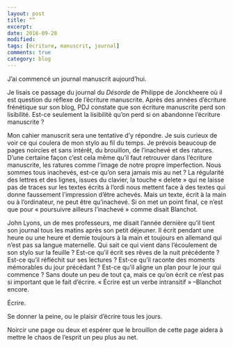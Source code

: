 ```yaml
---
layout: post
title: “”
excerpt:
date: 2016-09-28
modified:
tags: [écriture, manuscrit, journal]
comments: true
category: blog
---
```


J’ai commencé un journal manuscrit aujourd’hui.

Je lisais ce passage du journal du _Désorde_ de Philippe de Jonckheere où il est question du réflexe de l’écriture manuscrite. Après des années d’écriture frénétique sur son blog, PDJ constate que son écriture manuscrite perd son lisibilité. Est-ce seulement la lisibilité qu’on perd si on abandonne l’écriture manuscrite ?

Mon cahier manuscrit sera une tentative d’y répondre. Je suis curieux de voir ce qui coulera de mon stylo au fil du temps. Je prévois beaucoup de pages noircies et sans intérêt, du brouillon, de l’inachevé et des ratures. D’une certaine façon c’est cela même qu’il faut retrouver dans l’écriture manuscrite, les ratures comme l’image de notre propre imperfection. Nous sommes tous inachevés, est-ce qu’on sera jamais mis au net ? La régularité des lettres et des lignes, issues du clavier, la touche « delete » qui ne laisse pas de traces sur les textes écrits à l’ordi nous mettent face à des textes qui donne faussement l’impression d’être achevés. Mais un texte, écrit à la main ou à l’ordinateur, ne peut être qu’inachevé. Si on met un point final, ce n’est que pour « poursuivre ailleurs l’inachevé » comme disait Blanchot.    

John Lyons, un de mes professeurs, me disait l’année dernière qu’il tient son journal tous les matins après son petit déjeuner. Il écrit pendant une heure ou une heure et demie toujours à la main et toujours en allemand qui n’est pas sa langue maternelle. Qui sait ce qui vient dans l’écoulement de son stylo sur la feuille ?  Est-ce qu’il écrit ses rêves de la nuit précédente ? Est-ce qu’il réfléchit sur ses lectures ? Est-ce qu’il raconte des moments mémorables du jour précédant ? Est-ce qu’il aligne  un plan pour le jour qui commence ? Sans doute un peu de tout ça, mais ce qu’on écrit ce n’est pas si important que le fait d’écrire. « Écrire est un verbe intransitif » –Blanchot encore.

Écrire.

Se donner la peine, ou le plaisir d’écrire tous les jours.

Noircir une page ou deux et espérer que le brouillon de cette page aidera à mettre le chaos de l’esprit un peu plus au net.   
